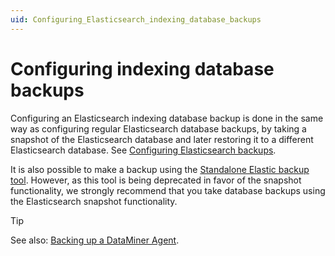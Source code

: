 ```yaml
---
uid: Configuring_Elasticsearch_indexing_database_backups
---
```


# Configuring indexing database backups

Configuring an Elasticsearch indexing database backup is done in the same way as configuring regular Elasticsearch database backups, by taking a snapshot of the Elasticsearch database and later restoring it to a different Elasticsearch database. See [Configuring Elasticsearch backups](xref:Configuring_Elasticsearch_backups).

It is also possible to make a backup using the [Standalone Elastic backup tool](xref:Standalone_Elastic_Backup_Tool). However, as this tool is being deprecated in favor of the snapshot functionality, we strongly recommend that you take database backups using the Elasticsearch snapshot functionality.

> [!TIP]
> See also: [Backing up a DataMiner Agent](xref:Backing_up_a_DataMiner_Agent).
